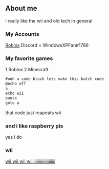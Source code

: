 ## About me

  i really like the wii and old tech in general

### My Accounts

[Roblox](https://web.roblox.com/users/1040727458/profile)
Discord = WindowsXPFan#1786

### My favorite games

1.Roblox
2.Minecraft

```markdown
#ooh a code block lets make this batch code
@echo off
a
echo wii
pause
goto a
```

that code just reapeats wii

### and i like raspberry pis
yes i do



### wii

[wii wii wii wiiiiiiiiiiiiiiiiiiiiiii](https://thetown777.github.io/gamersites/wii.html)
